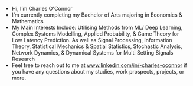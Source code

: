 - Hi, I’m Charles O'Connor
- I’m currently completing my Bachelor of Arts majoring in Economics & Mathematics
- My Main Interests Include: Utilising Methods from ML/ Deep Learning, Complex Systems Modelling, Applied Probability, & Game Theory for Low Latency Prediction. As well as Signal Processing, Information Theory,  Statistical Mechanics & Spatial Statistics, Stochastic Analysis, Network Dynamics, & Dynamical Systems for Multi Setting Signals Research
- Feel free to reach out to me at www.linkedin.com/in/-charles-oconnor if you have any questions about my studies, work prospects, projects, or more.


<!---
CharlesOc645/CharlesOc645 is a ✨ special ✨ repository because its `README.md` (this file) appears on your GitHub profile.
You can click the Preview link to take a look at your changes.
--->

